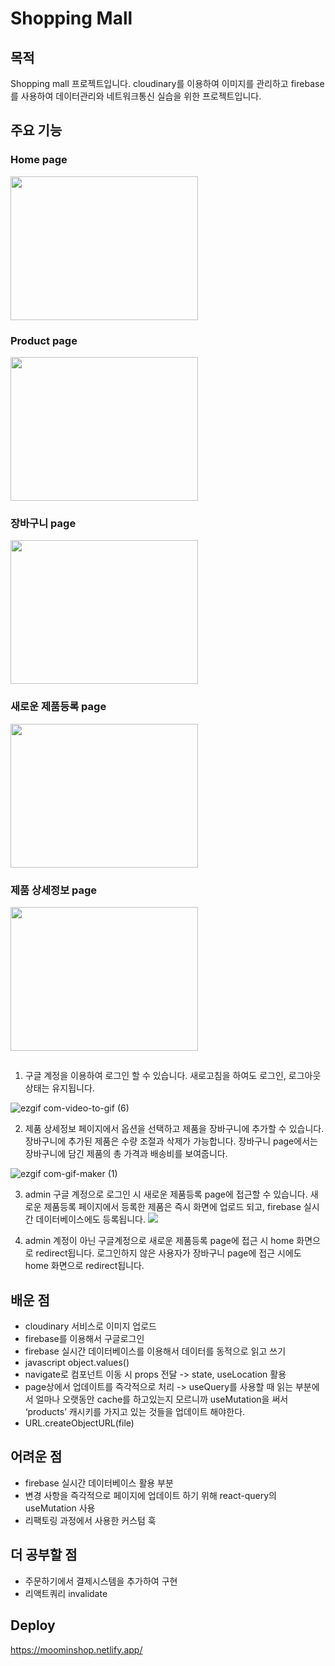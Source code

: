 # Shopping Mall

## 목적

Shopping mall 프로젝트입니다. cloudinary를 이용하여 이미지를 관리하고 firebase를 사용하여 데이터관리와 네트워크통신 실습을 위한 프로젝트입니다.

## 주요 기능

### Home page

<img src="https://user-images.githubusercontent.com/92011224/226246803-491ca81a-93e3-49c4-b620-08e08609fe40.png" width="300px" height="230px"/>

### Product page

<img src="https://user-images.githubusercontent.com/92011224/226249408-f1bdb0d6-ae30-4181-9721-c58c3020d4a9.png" width="300px" height="230px"/>

### 장바구니 page

<img src="https://user-images.githubusercontent.com/92011224/226246940-61722d65-f0fd-4fa2-a5e6-6f1e33adcb05.png" width="300px" height="230px"/>

### 새로운 제품등록 page

<img src="https://user-images.githubusercontent.com/92011224/226246966-1a309254-b71f-4c9e-927c-6ed146de0ab1.png" width="300px" height="230px"/>

### 제품 상세정보 page

<img src="https://user-images.githubusercontent.com/92011224/226246993-5ff79f1a-f127-4e93-bd7f-a163a278166d.png" width="300px" height="230px"/>

##

1. 구글 계정을 이용하여 로그인 할 수 있습니다. 새로고침을 하여도 로그인, 로그아웃 상태는 유지됩니다.

![ezgif com-video-to-gif (6)](https://user-images.githubusercontent.com/92011224/226248217-0fa3d914-6d88-4882-8ce5-cfc4e9036a40.gif)

2. 제품 상세정보 페이지에서 옵션을 선택하고 제품을 장바구니에 추가할 수 있습니다. 장바구니에 추가된 제품은 수량 조절과 삭제가 가능합니다. 장바구니 page에서는 장바구니에 담긴 제품의 총 가격과 배송비를 보여줍니다.

![ezgif com-gif-maker (1)](https://user-images.githubusercontent.com/92011224/226263815-0096ab4e-b20b-4d3a-9e7b-aa2c70bfe7fe.gif)

3. admin 구글 계정으로 로그인 시 새로운 제품등록 page에 접근할 수 있습니다. 새로운 제품등록 페이지에서 등록한 제품은 즉시 화면에 업로드 되고, firebase 실시간 데이터베이스에도 등록됩니다.
   <left>
   <img src="https://user-images.githubusercontent.com/92011224/226262515-40fb642c-34c3-4539-800d-de929e04fa95.gif"/>
   </left>

4. admin 계정이 아닌 구글계정으로 새로운 제품등록 page에 접근 시 home 화면으로 redirect됩니다. 로그인하지 않은 사용자가 장바구니 page에 접근 시에도 home 화면으로 redirect됩니다.

## 배운 점

- cloudinary 서비스로 이미지 업로드
- firebase를 이용해서 구글로그인
- firebase 실시간 데이터베이스를 이용해서 데이터를 동적으로 읽고 쓰기
- javascript object.values()
- navigate로 컴포넌트 이동 시 props 전달 -> state, useLocation 활용
- page상에서 업데이트를 즉각적으로 처리 -> useQuery를 사용할 때 읽는 부분에서 얼마나 오랫동안 cache를 하고있는지 모르니까 useMutation을 써서 ‘products’ 캐시키를 가지고 있는 것들을 업데이트 해야한다.
- URL.createObjectURL(file)

## 어려운 점

- firebase 실시간 데이터베이스 활용 부분
- 변경 사항을 즉각적으로 페이지에 업데이트 하기 위해 react-query의 useMutation 사용
- 리팩토링 과정에서 사용한 커스텀 훅

## 더 공부할 점

- 주문하기에서 결제시스템을 추가하여 구현
- 리액트쿼리 invalidate

## Deploy

https://moominshop.netlify.app/
